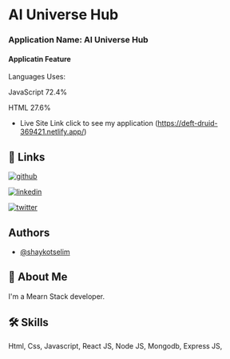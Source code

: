 
# AI Universe Hub
### Application Name: AI Universe Hub









#### Applicatin Feature
Languages Uses:

JavaScript
72.4%
 
HTML
27.6%

- Live Site Link click to see my application 
(https://deft-druid-369421.netlify.app/)
## 🔗 Links
[![github](https://img.shields.io/badge/my_Github_profile-000?style=for-the-badge&logo=ko-fi&logoColor=white)](https://github.com/shaykotselim)

[![linkedin](https://img.shields.io/badge/linkedin-0A66C2?style=for-the-badge&logo=linkedin&logoColor=white)](https://www.linkedin.com/in/shaykotselim/)

[![twitter](https://img.shields.io/badge/twitter-1DA1F2?style=for-the-badge&logo=twitter&logoColor=white)](https://twitter.com/shaykotselim)



## Authors

- [@shaykotselim](https://github.com/shaykotselim)


## 🚀 About Me
I'm a Mearn Stack developer.


## 🛠 Skills
Html, Css, Javascript, React JS, Node JS, Mongodb, Express JS,
